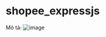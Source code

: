 ﻿# shopee_expressjs
 Mô tả:
 ![image](https://user-images.githubusercontent.com/64189668/161420503-a2450d0d-c530-4b77-8a6f-704f9294c773.png)

